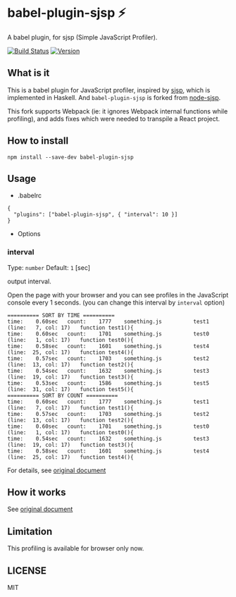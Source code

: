# babel-plugin-sjsp ⚡

A babel plugin, for sjsp (Simple JavaScript Profiler).

[![Build Status](https://img.shields.io/travis/bokuweb/babel-plugin-sjsp.svg?style=flat-square)](https://travis-ci.org/bokuweb/babel-plugin-sjsp)
[![Version](https://img.shields.io/npm/v/babel-plugin-sjsp.svg?style=flat-square)](https://www.npmjs.com/package/babel-plugin-sjsp)


## What is it

This is a babel plugin for JavaScript profiler, inspired by [sjsp](https://github.com/itchyny/sjsp), which is implemented in Haskell.
And `babel-plugin-sjsp` is forked from [node-sjsp](https://github.com/45deg/node-sjsp).

This fork supports Webpack (ie: it ignores Webpack internal functions while profiling), and adds fixes which were needed to transpile a React project.

## How to install

```
npm install --save-dev babel-plugin-sjsp
```

## Usage

- .babelrc

```
{
  "plugins": ["babel-plugin-sjsp", { "interval": 10 }]
}
```

- Options

### interval

Type: `number`
Default: `1` [sec]

output interval.

Open the page with your browser and you can see profiles in the JavaScript console every 1 seconds. (you can change this interval by `interval` option)

```
========== SORT BY TIME ==========
time:    0.60sec   count:    1777    something.js          test1   (line:   7, col: 17)   function test1(){
time:    0.60sec   count:    1701    something.js          test0   (line:   1, col: 17)   function test0(){
time:    0.58sec   count:    1601    something.js          test4   (line:  25, col: 17)   function test4(){
time:    0.57sec   count:    1703    something.js          test2   (line:  13, col: 17)   function test2(){
time:    0.54sec   count:    1632    something.js          test3   (line:  19, col: 17)   function test3(){
time:    0.53sec   count:    1586    something.js          test5   (line:  31, col: 17)   function test5(){
========== SORT BY COUNT ==========
time:    0.60sec   count:    1777    something.js          test1   (line:   7, col: 17)   function test1(){
time:    0.57sec   count:    1703    something.js          test2   (line:  13, col: 17)   function test2(){
time:    0.60sec   count:    1701    something.js          test0   (line:   1, col: 17)   function test0(){
time:    0.54sec   count:    1632    something.js          test3   (line:  19, col: 17)   function test3(){
time:    0.58sec   count:    1601    something.js          test4   (line:  25, col: 17)   function test4(){
```

For details, see [original document](https://github.com/itchyny/sjsp#usage)

## How it works

See [original document](https://github.com/itchyny/sjsp#how-it-works)

## Limitation

This profiling is available for browser only now.

## LICENSE

MIT

